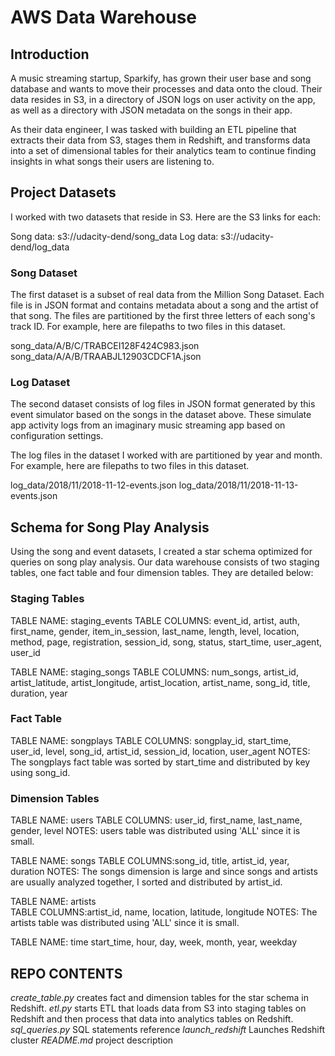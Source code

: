 # AWS Data Warehouse
## Introduction
A music streaming startup, Sparkify, has grown their user base and song database and wants to move their processes and data onto the cloud. Their data resides in S3, in a directory of JSON logs on user activity on the app, as well as a directory with JSON metadata on the songs in their app.

As their data engineer, I was tasked with building an ETL pipeline that extracts their data from S3, stages them in Redshift, and transforms data into a set of dimensional tables for their analytics team to continue finding insights in what songs their users are listening to.

## Project Datasets
I worked with two datasets that reside in S3. Here are the S3 links for each:

Song data: s3://udacity-dend/song_data
Log data: s3://udacity-dend/log_data

### Song Dataset
The first dataset is a subset of real data from the Million Song Dataset. Each file is in JSON format and contains metadata about a song and the artist of that song. The files are partitioned by the first three letters of each song's track ID. For example, here are filepaths to two files in this dataset.

song_data/A/B/C/TRABCEI128F424C983.json
song_data/A/A/B/TRAABJL12903CDCF1A.json

### Log Dataset
The second dataset consists of log files in JSON format generated by this event simulator based on the songs in the dataset above. These simulate app activity logs from an imaginary music streaming app based on configuration settings.

The log files in the dataset I worked with are partitioned by year and month. For example, here are filepaths to two files in this dataset.

log_data/2018/11/2018-11-12-events.json
log_data/2018/11/2018-11-13-events.json

## Schema for Song Play Analysis
Using the song and event datasets, I created a star schema optimized for queries on song play analysis. Our data warehouse consists of two staging tables, one fact table and four dimension tables. They are detailed below:

### Staging Tables
TABLE NAME: staging_events
TABLE COLUMNS: event_id, artist, auth, first_name, gender, item_in_session, last_name, length, level, location, method, page, registration, session_id, song, status, start_time, user_agent, user_id

TABLE NAME: staging_songs
TABLE COLUMNS: num_songs, artist_id, artist_latitude, artist_longitude, artist_location, artist_name, song_id, title, duration, year

### Fact Table
TABLE NAME: songplays
TABLE COLUMNS: songplay_id, start_time, user_id, level, song_id, artist_id, session_id, location, user_agent
NOTES: The songplays fact table was sorted by start_time and distributed by key using song_id.

### Dimension Tables
TABLE NAME: users
TABLE COLUMNS: user_id, first_name, last_name, gender, level
NOTES: users table was distributed using 'ALL' since it is small.

TABLE NAME: songs
TABLE COLUMNS:song_id, title, artist_id, year, duration
NOTES: The songs dimension is large and since songs and artists are usually analyzed together, I sorted and distributed by artist_id.

TABLE NAME: artists  
TABLE COLUMNS:artist_id, name, location, latitude, longitude
NOTES: The artists table was distributed using 'ALL' since it is small.

TABLE NAME: time
start_time, hour, day, week, month, year, weekday

## REPO CONTENTS
*create_table.py* creates fact and dimension tables for the star schema in Redshift.
*etl.py* starts ETL that loads data from S3 into staging tables on Redshift and then process that data into analytics tables on Redshift.
*sql_queries.py* SQL statements reference
*launch_redshift* Launches Redshift cluster
*README.md* project description
